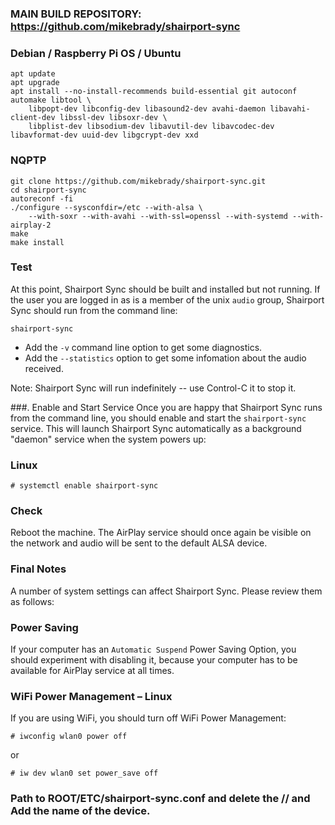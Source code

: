 ### MAIN BUILD REPOSITORY: https://github.com/mikebrady/shairport-sync

### Debian / Raspberry Pi OS / Ubuntu
```
apt update
apt upgrade
apt install --no-install-recommends build-essential git autoconf automake libtool \
    libpopt-dev libconfig-dev libasound2-dev avahi-daemon libavahi-client-dev libssl-dev libsoxr-dev \
    libplist-dev libsodium-dev libavutil-dev libavcodec-dev libavformat-dev uuid-dev libgcrypt-dev xxd
```
### NQPTP
```
git clone https://github.com/mikebrady/shairport-sync.git
cd shairport-sync
autoreconf -fi
./configure --sysconfdir=/etc --with-alsa \
    --with-soxr --with-avahi --with-ssl=openssl --with-systemd --with-airplay-2
make
make install
```
### Test
At this point, Shairport Sync should be built and installed but not running. If the user you are logged in as is a member of the unix `audio` group, Shairport Sync should run from the command line:
```
shairport-sync
```
* Add the `-v` command line option to get some diagnostics. 
* Add the `--statistics` option to get some infomation about the audio received.

Note: Shairport Sync will run indefinitely -- use Control-C it to stop it.

###. Enable and Start Service
Once you are happy that Shairport Sync runs from the command line, you should enable and start the `shairport-sync` service. This will launch Shairport Sync automatically as a background "daemon" service when the system powers up:

### Linux
```
# systemctl enable shairport-sync
```
### Check
Reboot the machine. The AirPlay service should once again be visible on the network and audio will be sent to the default ALSA device.

### Final Notes
A number of system settings can affect Shairport Sync. Please review them as follows:

### Power Saving
If your computer has an `Automatic Suspend` Power Saving Option, you should experiment with disabling it, because your computer has to be available for AirPlay service at all times.
### WiFi Power Management – Linux
If you are using WiFi, you should turn off WiFi Power Management:
```
# iwconfig wlan0 power off
```
or
```
# iw dev wlan0 set power_save off
```

### Path to ROOT/ETC/shairport-sync.conf and delete the // and Add the name of the device.
